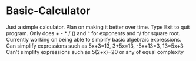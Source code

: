 # Basic-Calculator
Just a simple calculator. Plan on making it better over time. 
Type Exit to quit program. Only does + - * / () and ^ for exponents and ^/ for square root. 
Currently working on being able to simplify basic algebraic expressions. 
Can simplify expressions such as 5x+3=13, 3+5x=13, -5x+13=3, 13=5x+3 
Can't simplify expressions such as 5(2+x)=20 or any of equal complexity